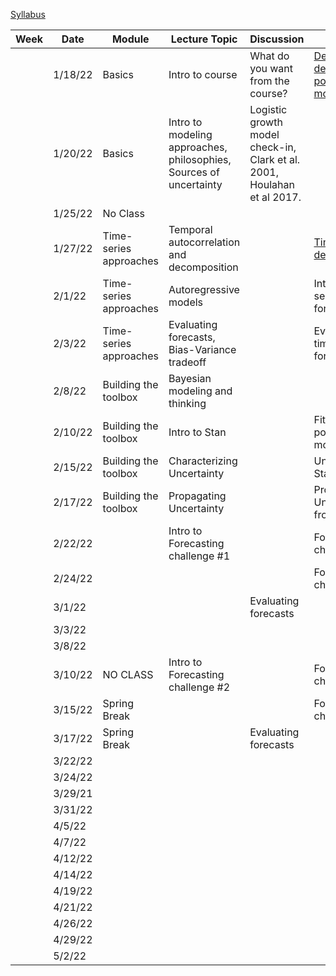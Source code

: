 [Syllabus](Syllabus.pdf)


|Week|Date   |Module                |Lecture Topic                                                     |Discussion                                                              |Lab                                                     |Reading                                                                                |
|----|-------|----------------------|------------------------------------------------------------------|------------------------------------------------------------------------|--------------------------------------------------------|---------------------------------------------------------------------------------------|
|    |1/18/22|Basics                |Intro to course                                                   |What do you want from the course?                                       |[Density-dependent population model](labs/intro2R.html) |                                                                                       |
|    |1/20/22|Basics                |Intro to modeling approaches, philosophies, Sources of uncertainty|Logistic growth model check-in, Clark et al. 2001, Houlahan et al 2017. |                                                        |[Clark et al. 2001](papers/Clark2001.pdf) , [Houlahan et al. 2017](papers/Houlahan2016.pdf)|
|    |1/25/22|No Class              |                                                                  |                                                                        |                                                        |                                                                                       |
|    |1/27/22|Time-series approaches|Temporal autocorrelation and decomposition                        |                                                                        |[Time-series decomposition](labs/ts_decomp_autocorr.html)                              |                                                                                       |
|    |2/1/22 |Time-series approaches|Autoregressive models                                             |                                                                        |Intro to time series forecasting                        |NEON working with time                                                                 |
|    |2/3/22 |Time-series approaches|Evaluating forecasts, Bias-Variance tradeoff                      |                                                                        |Evaluating time series forecasts                        |                                                                                       |
|    |2/8/22 |Building the toolbox  |Bayesian modeling and thinking                                    |                                                                        |                                                        |                                                                                       |
|    |2/10/22|Building the toolbox  |Intro to Stan                                                     |                                                                        |Fitting DD population model                             |                                                                                       |
|    |2/15/22|Building the toolbox  |Characterizing Uncertainty                                        |                                                                        |Understanding Stan output                               |                                                                                       |
|    |2/17/22|Building the toolbox  |Propagating Uncertainty                                           |                                                                        |Propagating Uncertainty from Stan                       |                                                                                       |
|    |2/22/22|                      |Intro to Forecasting challenge #1                                 |                                                                        |Forecasting challenge #1                                |                                                                                       |
|    |2/24/22|                      |                                                                  |                                                                        |Forecasting challenge #1                                |                                                                                       |
|    |3/1/22 |                      |                                                                  |Evaluating forecasts                                                    |                                                        |                                                                                       |
|    |3/3/22 |                      |                                                                  |                                                                        |                                                        |                                                                                       |
|    |3/8/22 |                      |                                                                  |                                                                        |                                                        |                                                                                       |
|    |3/10/22|NO CLASS              |Intro to Forecasting challenge #2                                 |                                                                        |Forecasting challenge #2                                |                                                                                       |
|    |3/15/22|Spring Break          |                                                                  |                                                                        |Forecasting challenge #2                                |                                                                                       |
|    |3/17/22|Spring Break          |                                                                  |Evaluating forecasts                                                    |                                                        |                                                                                       |
|    |3/22/22|                      |                                                                  |                                                                        |                                                        |                                                                                       |
|    |3/24/22|                      |                                                                  |                                                                        |                                                        |                                                                                       |
|    |3/29/21|                      |                                                                  |                                                                        |                                                        |                                                                                       |
|    |3/31/22|                      |                                                                  |                                                                        |                                                        |                                                                                       |
|    |4/5/22 |                      |                                                                  |                                                                        |                                                        |                                                                                       |
|    |4/7/22 |                      |                                                                  |                                                                        |                                                        |                                                                                       |
|    |4/12/22|                      |                                                                  |                                                                        |                                                        |                                                                                       |
|    |4/14/22|                      |                                                                  |                                                                        |                                                        |                                                                                       |
|    |4/19/22|                      |                                                                  |                                                                        |                                                        |                                                                                       |
|    |4/21/22|                      |                                                                  |                                                                        |                                                        |                                                                                       |
|    |4/26/22|                      |                                                                  |                                                                        |                                                        |                                                                                       |
|    |4/29/22|                      |                                                                  |                                                                        |                                                        |                                                                                       |
|    |5/2/22 |                      |                                                                  |                                                                        |                                                        |                                                                                       |
